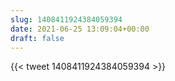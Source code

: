 ```yaml
---
slug: 1408411924384059394
date: 2021-06-25 13:09:04+00:00
draft: false
---
```


{{< tweet 1408411924384059394 >}}
